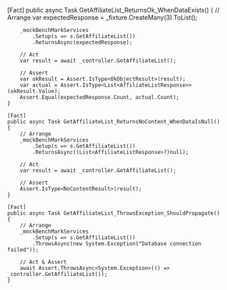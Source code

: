 [Fact]
    public async Task GetAffiliateList_ReturnsOk_WhenDataExists()
    {
        // Arrange
        var expectedResponse = _fixture.CreateMany<AffiliateListResponse>(3).ToList();

        _mockBenchMarkServices
            .Setup(s => s.GetAffiliateList())
            .ReturnsAsync(expectedResponse);

        // Act
        var result = await _controller.GetAffiliateList();

        // Assert
        var okResult = Assert.IsType<OkObjectResult>(result);
        var actual = Assert.IsType<List<AffiliateListResponse>>(okResult.Value);
        Assert.Equal(expectedResponse.Count, actual.Count);
    }

    [Fact]
    public async Task GetAffiliateList_ReturnsNoContent_WhenDataIsNull()
    {
        // Arrange
        _mockBenchMarkServices
            .Setup(s => s.GetAffiliateList())
            .ReturnsAsync((List<AffiliateListResponse>?)null);

        // Act
        var result = await _controller.GetAffiliateList();

        // Assert
        Assert.IsType<NoContentResult>(result);
    }

    [Fact]
    public async Task GetAffiliateList_ThrowsException_ShouldPropagate()
    {
        // Arrange
        _mockBenchMarkServices
            .Setup(s => s.GetAffiliateList())
            .ThrowsAsync(new System.Exception("Database connection failed"));

        // Act & Assert
        await Assert.ThrowsAsync<System.Exception>(() => _controller.GetAffiliateList());
    }

